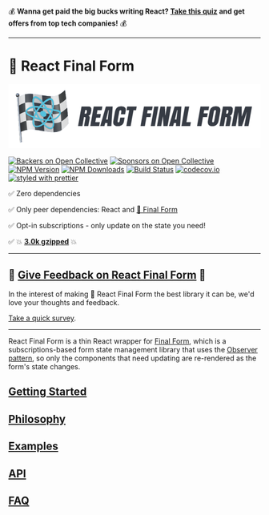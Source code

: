 💰 **Wanna get paid the big bucks writing React? [Take this quiz](https://triplebyte.com/a/V6j0KPS/rff) and get offers from top tech companies!** 💰

---

# 🏁 React Final Form

![React Final Form](banner.png)

[![Backers on Open Collective](https://opencollective.com/final-form/backers/badge.svg)](#backers) [![Sponsors on Open Collective](https://opencollective.com/final-form/sponsors/badge.svg)](#sponsors) [![NPM Version](https://img.shields.io/npm/v/react-final-form.svg?style=flat)](https://www.npmjs.com/package/react-final-form)
[![NPM Downloads](https://img.shields.io/npm/dm/react-final-form.svg?style=flat)](https://www.npmjs.com/package/react-final-form)
[![Build Status](https://travis-ci.org/final-form/react-final-form.svg?branch=master)](https://travis-ci.org/final-form/react-final-form)
[![codecov.io](https://codecov.io/gh/final-form/react-final-form/branch/master/graph/badge.svg)](https://codecov.io/gh/final-form/react-final-form)
[![styled with prettier](https://img.shields.io/badge/styled_with-prettier-ff69b4.svg)](https://github.com/prettier/prettier)

✅ Zero dependencies

✅ Only peer dependencies: React and
[🏁 Final Form](https://github.com/final-form/final-form#-final-form)

✅ Opt-in subscriptions - only update on the state you need!

✅ 💥 [**3.0k gzipped**](https://bundlephobia.com/result?p=react-final-form) 💥

---

## 💬 [Give Feedback on React Final Form](https://goo.gl/forms/dxdfxKNy64DLb99z2) 💬

In the interest of making 🏁 React Final Form the best library it can be, we'd love your thoughts and feedback.

[Take a quick survey](https://goo.gl/forms/dxdfxKNy64DLb99z2).

---

React Final Form is a thin React wrapper for [Final Form](https://final-form.org), which is a subscriptions-based form state management library that uses the [Observer pattern](https://en.wikipedia.org/wiki/Observer_pattern), so only the components that need updating are re-rendered as the form's state changes.

## [Getting Started](https://final-form.org/docs/react-final-form/getting-started)

## [Philosophy](https://final-form.org/docs/react-final-form/philosophy)

## [Examples](https://final-form.org/docs/react-final-form/examples)

## [API](https://final-form.org/docs/react-final-form/api)

## [FAQ](https://final-form.org/docs/react-final-form/faq)
